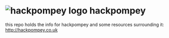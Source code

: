 ![hackpompey logo](http://hackpompey.co.uk/img/logo/logo-colour-inline.svg)
hackpompey
==========

this repo holds the info for hackpompey and some resources surrounding it: http://hackpompey.co.uk
